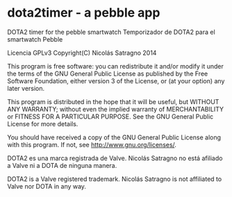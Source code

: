 dota2timer - a pebble app
==========

DOTA2 timer for the pebble smartwatch
Temporizador de DOTA2 para el smartwatch Pebble


Licencia GPLv3
Copyright(C) Nicolás Satragno 2014

This program is free software: you can redistribute it and/or modify
it under the terms of the GNU General Public License as published by
the Free Software Foundation, either version 3 of the License, or
(at your option) any later version.

This program is distributed in the hope that it will be useful,
but WITHOUT ANY WARRANTY; without even the implied warranty of
MERCHANTABILITY or FITNESS FOR A PARTICULAR PURPOSE.  See the
GNU General Public License for more details.

You should have received a copy of the GNU General Public License
along with this program.  If not, see <http://www.gnu.org/licenses/>.

DOTA2 es una marca registrada de Valve.
Nicolás Satragno no está afiliado a Valve ni a DOTA de ninguna manera.

DOTA2 is a Valve registered trademark.
Nicolás Satragno is not affiliated to Valve nor DOTA in any way.

